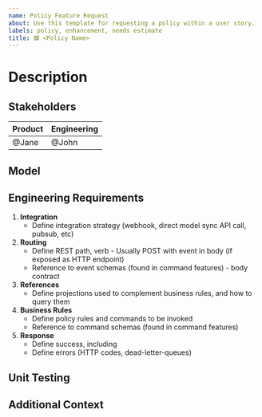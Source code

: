 ```yaml
---
name: Policy Feature Request
about: Use this template for requesting a policy within a user story.
labels: policy, enhancement, needs estimate
title: 🟪 <Policy Name>
---
```


# Description
<!-- A clear and concise description of the feature. -->

## Stakeholders
<!-- The main points of contact for questions relating to the scope of the feature. -->
| Product   | Engineering |
| --------- | ----------- |
| @Jane     | @John       |

## Model
<!-- A screenshot or reference to the slice of the model in context. -->

## Engineering Requirements
<!-- List of engineering items required as part of the feature. -->

1. **Integration**
   - Define integration strategy (webhook, direct model sync API call, pubsub, etc)
2. **Routing**
   - Define REST path, verb - Usually POST with event in body (if exposed as HTTP endpoint)
   - Reference to event schemas (found in command features) - body contract
3. **References**
   - Define projections used to complement business rules, and how to query them
4. **Business Rules**
   - Define policy rules and commands to be invoked
   - Reference to command schemas (found in command features)
5. **Response**
   - Define success, including
   - Define errors (HTTP codes, dead-letter-queues)

## Unit Testing
<!-- List unit testing scenarios in given-when-then format to cover this feature. -->

## Additional Context
<!-- (Optional) Any other context here, including unanswered hotspots. -->
